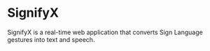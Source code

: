 # SignifyX
SignifyX is a real-time web application that converts Sign Language  gestures into text and speech.
